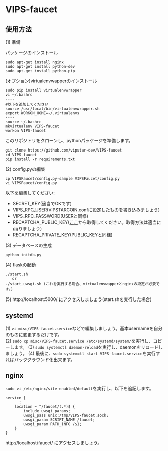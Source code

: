 # VIPS-faucet

## 使用方法

(1) 準備

パッケージのインストール
```
sudo apt-get install nginx
sudo apt-get install python-dev
sudo apt-get install python-pip
```

(オプション)virtualenvwapperのインストール
```
sudo pip install virtualenvwrapper
vi ~/.bashrc
----
#以下を追加してください
source /usr/local/bin/virtualenvwrapper.sh
export WORKON_HOME=~/.virtualenvs
----
source ~/.bashrc
mkvirtualenv VIPS-faucet
workon VIPS-faucet
```

このリポジトリをクローンし、pythonパッケージを準備します。
```
git clone https://github.com/vipstar-dev/VIPS-faucet
cd VIPS-faucet
pip install -r requirements.txt
```

(2) config.pyの編集
```
cp VIPSFaucet/config.py-sample VIPSFaucet/config.py
vi VIPSFaucet/config.py
```
以下を編集してください:
* SECRET_KEY(適当でOKです)
* VIPS_RPC_USER(VIPSTARCOIN.confに設定したものを書き込みましょう)
* VIPS_RPC_PASSWORD(USERと同様)
* RECAPTCHA_PUBLIC_KEY([ここ](https://www.google.com/recaptcha/intro/v3beta.html)から取得してください。取得方法は適当にggりましょう)
* RECAPTCHA_PRIVATE_KEY(PUBLIC_KEYと同様)

(3) データベースの生成

```
python initdb.py
```

(4) flaskの起動

```
./start.sh
   or
./start_uwsgi.sh (これを実行する場合、virtualenvwapperとnginxの設定が必要です。)
```

(5) http://localhost:5000/ にアクセスしましょう(start.shを実行した場合)

## systemd

(1) `vi misc/VIPS-faucet.service`などで編集しましょう。基本usernameを自分のものに変更するだけです。  
(2) `sudo cp misc/VIPS-faucet.service /etc/systemd/system/`を実行し、コピーします。
(3) `sudo systemctl daemon-reload`を実行し、daemonをリロードしましょう。
(4) 最後に、`sudo systemctl start VIPS-faucet.service`を実行すればバックグラウンド化出来ます。

## nginx

`sudo vi /etc/nginx/site-enabled/default`を実行し、以下を追記します。
```
service {
      :
    location ~ ^/faucet/(.*)$ {
        include uwsgi_params;
        uwsgi_pass unix:/tmp/VIPS-faucet.sock;
        uwsgi_param SCRIPT_NAME /faucet;
        uwsgi_param PATH_INFO /$1;
    }
}
```

http://localhost/faucet/ にアクセスしましょう。
